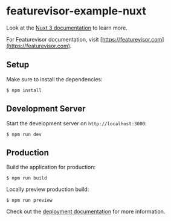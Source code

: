 # featurevisor-example-nuxt

Look at the [Nuxt 3 documentation](https://nuxt.com/docs/getting-started/introduction) to learn more.

For Featurevisor documentation, visit [https://featurevisor.com](https://featurevisor.com).

## Setup

Make sure to install the dependencies:

```
$ npm install
```

## Development Server

Start the development server on `http://localhost:3000`:

```
$ npm run dev
```

## Production

Build the application for production:

```
$ npm run build
```

Locally preview production build:

```
$ npm run preview
```

Check out the [deployment documentation](https://nuxt.com/docs/getting-started/deployment) for more information.
